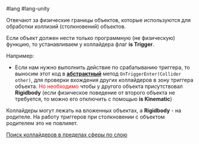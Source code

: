 #lang #lang-unity

Отвечают за физические границы объектов, которые используются для обработки коллизий (столкновений) объектов.

Если объект должен нести только программную (не физическую) функцию, то устанавливаем у коллайдера флаг **is Trigger**.

Например: 
- Если нам нужно выполнить действие по срабатыванию триггера, то выносим этот код в [**абстрактный**](1.%20Languages/Unity/2.%20ОБЪЕКТЫ%20И%20КОМПОНЕНТЫ/MonoBehaviour%20методы.md) метод `OnTriggerEnter(Collider other)`, для проверки вхождения других коллайдеров в зону триггера объекта. <font color="#ff0000">Но необходимо</font> чтобы у другого объекта присутствовал **Rigidbody** (если физическое поведение от второго объекта не требуется, то можно его отключить с помощью **is Kinematic**)

Коллайдеры могут лежать на вложенных объектах, а **Rigidbody** - на родителе. На работу триггеров при столкновении с объектом родителем это не повлияет.

[Поиск коллайдеров в пределах сферы по слою](1.%20Languages/Unity/_КАК%20ЭТО%20СДЕЛАТЬ/Поиск%20коллайдеров%20в%20пределах%20сферы%20по%20слою.md)